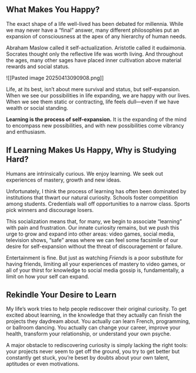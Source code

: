 ## **What Makes You Happy?**

The exact shape of a life well-lived has been debated for millennia. While we may never have a “final” answer, many different philosophies put an expansion of consciousness at the apex of any hierarchy of human needs.

Abraham Maslow called it self-actualization. Aristotle called it eudaimonia. Socrates thought only the reflective life was worth living. And throughout the ages, many other sages have placed inner cultivation above material rewards and social status.

![[Pasted image 20250413090908.png]]

Life, at its best, isn’t about mere survival and status, but self-expansion. When we see our possibilities in life expanding, we are happy with our lives. When we see them static or contracting, life feels dull—even if we have wealth or social standing.

**Learning is the process of self-expansion.** It is the expanding of the mind to encompass new possibilities, and with new possibilities come vibrancy and enthusiasm.

## **If Learning Makes Us Happy, Why is Studying Hard?**

Humans are intrinsically curious. We enjoy learning. We seek out experiences of mastery, growth and new ideas.

Unfortunately, I think the process of learning has often been dominated by institutions that thwart our natural curiosity. Schools foster competition among students. Credentials wall off opportunities to a narrow class. Sports pick winners and discourage losers.

This socialization means that, for many, we begin to associate “learning” with pain and frustration. Our innate curiosity remains, but we push this urge to grow and expand into other areas: video games, social media, television shows, “safe” areas where we can feel some facsimile of our desire for self-expansion without the threat of discouragement or failure.

Entertainment is fine. But just as watching _Friends_ is a poor substitute for having friends, limiting all your experiences of mastery to video games, or all of your thirst for knowledge to social media gossip is, fundamentally, a limit on how your self can expand.

## **Rekindle Your Desire to Learn**

My life’s work tries to help people rediscover their original curiosity. To get excited about learning, in the knowledge that they actually can finish the projects they daydream about. You actually can learn French, programming, or ballroom dancing. You actually can change your career, improve your health, transform your relationship, or understand your own psyche.

A major obstacle to rediscovering curiosity is simply lacking the right tools: your projects never seem to get off the ground, you try to get better but constantly get stuck, you’re beset by doubts about your own talent, aptitudes or even motivations.